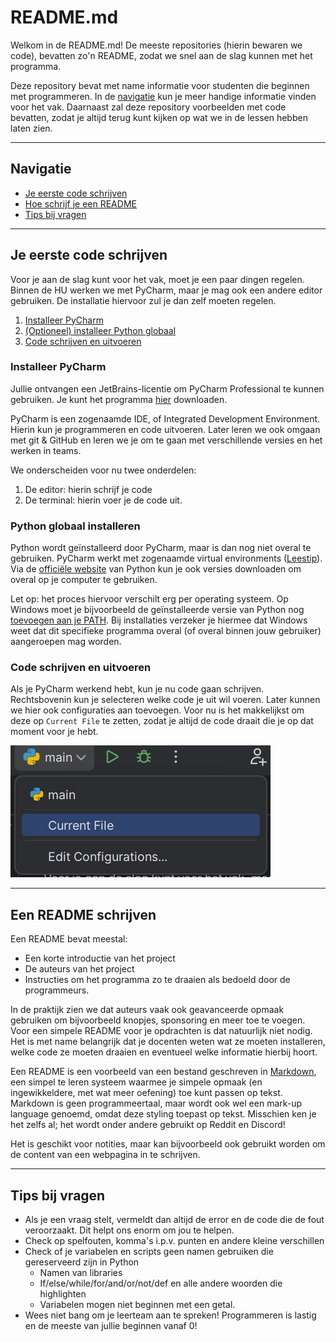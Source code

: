 # README.md

Welkom in de README.md! De meeste repositories (hierin bewaren we code), 
bevatten zo'n README, zodat we snel aan de slag kunnen met het programma.

Deze repository bevat met name informatie voor studenten die beginnen met programmeren. In 
de [navigatie](#navigatie) kun je meer handige informatie vinden voor het vak. Daarnaast zal deze 
repository voorbeelden met code bevatten, zodat je altijd terug kunt kijken op wat 
we in de lessen hebben laten zien.

---

## Navigatie

- [Je eerste code schrijven](#je-eerste-code-schrijven)
- [Hoe schrijf je een README](#een-readme-schrijven)
- [Tips bij vragen](#tips-bij-vragen)

---

## Je eerste code schrijven

Voor je aan de slag kunt voor het vak, moet je een paar dingen regelen. 
Binnen de HU werken we met PyCharm, maar je mag ook een andere editor gebruiken. 
De installatie hiervoor zul je dan zelf moeten regelen.

1. [Installeer PyCharm](#installeer-pycharm)
2. [(Optioneel) installeer Python globaal](#python-globaal-installeren)
3. [Code schrijven en uitvoeren](#code-schrijven-en-uitvoeren)

### Installeer PyCharm

Jullie ontvangen een JetBrains-licentie om PyCharm Professional te kunnen gebruiken. Je kunt 
het programma [hier](https://www.jetbrains.com/pycharm/download) downloaden. 

PyCharm is een zogenaamde IDE, of Integrated Development Environment. Hierin kun je programmeren en code uitvoeren. 
Later leren we ook omgaan met git & GitHub en leren we je om te gaan met verschillende versies en het werken in teams.

We onderscheiden voor nu twee onderdelen:

1. De editor: hierin schrijf je code
2. De terminal: hierin voer je de code uit.

### Python globaal installeren

Python wordt geïnstalleerd door PyCharm, maar is dan nog niet overal te gebruiken. PyCharm 
werkt met zogenaamde virtual environments ([Leestip](https://www.linkedin.com/pulse/virtual-environments-python-simplified-beginners-globaltechcouncil-qjptc)). 
Via de [officiële website](https://www.python.org/downloads/) van Python kun je ook versies downloaden om overal op je computer 
te gebruiken. 

Let op: het proces hiervoor verschilt erg per operating systeem. Op Windows 
moet je bijvoorbeeld de geïnstalleerde versie van Python nog [toevoegen aan je PATH](https://www.eukhost.com/kb/how-to-add-to-the-path-on-windows-10-and-windows-11/). 
Bij installaties verzeker je hiermee dat Windows weet dat dit specifieke programma overal (of overal binnen jouw gebruiker) 
aangeroepen mag worden.

### Code schrijven en uitvoeren

Als je PyCharm werkend hebt, kun je nu code gaan schrijven. Rechtsbovenin 
kun je selecteren welke code je uit wil voeren. Later kunnen we hier ook configuraties aan toevoegen. Voor nu is het makkelijkst om deze op `Current File` te zetten, zodat 
je altijd de code draait die je op dat moment voor je hebt.

![Runconfiguratie in PyCharm](imgs/pycharm_run.png)

---

## Een README schrijven

Een README bevat meestal:
- Een korte introductie van het project
- De auteurs van het project
- Instructies om het programma zo te draaien als bedoeld door de programmeurs.

In de praktijk zien we dat auteurs vaak ook geavanceerde opmaak gebruiken om bijvoorbeeld knopjes, sponsoring en 
meer toe te voegen. Voor een simpele README voor je opdrachten is dat natuurlijk niet nodig. 
Het is met name belangrijk dat je docenten weten wat ze moeten installeren, welke code ze moeten draaien en 
eventueel welke informatie hierbij hoort.

Een README is een voorbeeld van een bestand geschreven in [Markdown](https://www.markdownguide.org/cheat-sheet/), 
een simpel te leren systeem waarmee je simpele opmaak (en ingewikkeldere, met wat meer oefening) 
toe kunt passen op tekst. Markdown is geen programmeertaal, maar wordt ook wel een mark-up language genoemd, 
omdat deze styling toepast op tekst. Misschien ken je het zelfs al; het wordt onder andere gebruikt op Reddit en Discord! 

Het is geschikt voor notities, maar kan bijvoorbeeld ook 
gebruikt worden om de content van een webpagina in te schrijven.

---

## Tips bij vragen

- Als je een vraag stelt, vermeldt dan altijd de error en de code die de fout veroorzaakt. Dit helpt ons enorm om jou te helpen.
- Check op spelfouten, komma's i.p.v. punten en andere kleine verschillen
- Check of je variabelen en scripts geen namen gebruiken die gereserveerd zijn in Python
  - Namen van libraries
  - If/else/while/for/and/or/not/def en alle andere woorden die highlighten
  - Variabelen mogen niet beginnen met een getal.
- Wees niet bang om je leerteam aan te spreken! Programmeren is lastig en de meeste van jullie beginnen vanaf 0!